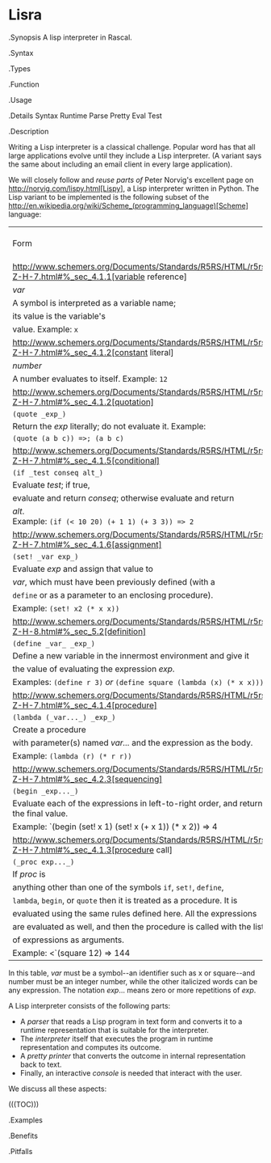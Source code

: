 # Lisra

.Synopsis
A lisp interpreter in Rascal.

.Syntax

.Types

.Function
       
.Usage

.Details
Syntax Runtime Parse Pretty Eval Test

.Description

Writing a Lisp interpreter is a classical challenge. 
Popular word has that all large applications evolve until they include a Lisp interpreter.
(A variant says the same about including an email client in every large application).

We will closely follow and *reuse parts of* Peter Norvig's excellent page
on http://norvig.com/lispy.html[Lispy], a Lisp interpreter written in Python.
The Lisp variant to be implemented is the following subset of the http://en.wikipedia.org/wiki/Scheme_(programming_language)[Scheme]
 language:


|      |        |                       |
| --- | --- | --- |
| Form | Syntax | Semantics and Example |
| http://www.schemers.org/Documents/Standards/R5RS/HTML/r5rs-Z-H-7.html#%_sec_4.1.1[variable reference] |
| _var_ |
| A symbol is interpreted as a variable name; |
  its value is the variable's |
  value. Example: `x` |
| http://www.schemers.org/Documents/Standards/R5RS/HTML/r5rs-Z-H-7.html#%_sec_4.1.2[constant literal] |
| _number_ |
| A number evaluates to itself. Example: `12` |
| http://www.schemers.org/Documents/Standards/R5RS/HTML/r5rs-Z-H-7.html#%_sec_4.1.2[quotation] |
| `(quote _exp_)` |
| Return the _exp_ literally; do not evaluate it. Example: |
  `(quote (a b c)) =>; (a b c)` |
| http://www.schemers.org/Documents/Standards/R5RS/HTML/r5rs-Z-H-7.html#%_sec_4.1.5[conditional] |
| `(if _test conseq alt_)` |
| Evaluate _test_; if true, |
  evaluate and return _conseq_; otherwise evaluate and return  |
  _alt_. <br>Example: `(if (< 10 20) (+ 1 1) (+ 3 3)) => 2` |
| http://www.schemers.org/Documents/Standards/R5RS/HTML/r5rs-Z-H-7.html#%_sec_4.1.6[assignment] |
| `(set! _var exp_)` |
| Evaluate _exp_ and assign that value to |
  _var_, which must have been previously defined (with a |
  `define` or as a parameter to an enclosing procedure). |
   Example: `(set! x2 (* x x))` |
| http://www.schemers.org/Documents/Standards/R5RS/HTML/r5rs-Z-H-8.html#%_sec_5.2[definition] |
| `(define _var_ _exp_)` |
| Define a new variable in the innermost environment and give it |
  the value of evaluating the expression _exp_.  |
  Examples: `(define r 3)` _or_ `(define square (lambda (x) (* x x)))` |
| http://www.schemers.org/Documents/Standards/R5RS/HTML/r5rs-Z-H-7.html#%_sec_4.1.4[procedure] |
| `(lambda (_var..._) _exp_)` |
| Create a procedure |
  with parameter(s) named _var..._ and the expression as the body. |
  Example: `(lambda (r) (* r r))` |
| http://www.schemers.org/Documents/Standards/R5RS/HTML/r5rs-Z-H-7.html#%_sec_4.2.3[sequencing] |
| `(begin _exp..._)` |
| Evaluate each of the expressions in left-to-right order, and return the final value. |
  Example: `(begin (set! x 1) (set! x (+ x 1)) (* x 2)) => 4 |
| http://www.schemers.org/Documents/Standards/R5RS/HTML/r5rs-Z-H-7.html#%_sec_4.1.3[procedure call] |
| `(_proc exp..._)` |
| If _proc_ is |
   anything other than one of the symbols `if`, `set!`, `define`, |
   `lambda`, `begin`, or `quote` then it is treated as a procedure.  It is |
   evaluated using the same rules defined here. All the expressions |
   are evaluated as well, and then the procedure is called with the list |
   of expressions as arguments.  |
   Example: <`(square 12) => 144 |


In this table, _var_ must be a symbol--an identifier such as x or square--and number must be an integer number, 
while the other italicized words can be any expression. The notation _exp_... means zero or more repetitions of _exp_.

A Lisp interpreter consists of the following parts:

*  A _parser_ that reads a Lisp program in text form and converts it to a runtime representation that is suitable for the interpreter.
*  The _interpreter_ itself that executes the program in runtime representation and computes its outcome.
*  A _pretty printer_ that converts the outcome in internal representation back to text.
*  Finally, an interactive  _console_ is needed that interact with the user.


We discuss all these aspects:

(((TOC)))

.Examples

.Benefits

.Pitfalls

